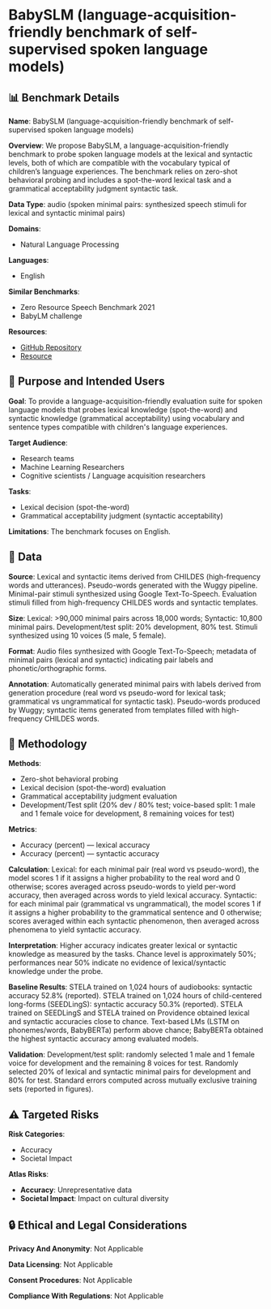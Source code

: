 # BabySLM (language-acquisition-friendly benchmark of self-supervised spoken language models)

## 📊 Benchmark Details

**Name**: BabySLM (language-acquisition-friendly benchmark of self-supervised spoken language models)

**Overview**: We propose BabySLM, a language-acquisition-friendly benchmark to probe spoken language models at the lexical and syntactic levels, both of which are compatible with the vocabulary typical of children’s language experiences. The benchmark relies on zero-shot behavioral probing and includes a spot-the-word lexical task and a grammatical acceptability judgment syntactic task.

**Data Type**: audio (spoken minimal pairs: synthesized speech stimuli for lexical and syntactic minimal pairs)

**Domains**:
- Natural Language Processing

**Languages**:
- English

**Similar Benchmarks**:
- Zero Resource Speech Benchmark 2021
- BabyLM challenge

**Resources**:
- [GitHub Repository](https://github.com/MarvinLvn/BabySLM)
- [Resource](https://arxiv.org/abs/2306.01506)

## 🎯 Purpose and Intended Users

**Goal**: To provide a language-acquisition-friendly evaluation suite for spoken language models that probes lexical knowledge (spot-the-word) and syntactic knowledge (grammatical acceptability) using vocabulary and sentence types compatible with children's language experiences.

**Target Audience**:
- Research teams
- Machine Learning Researchers
- Cognitive scientists / Language acquisition researchers

**Tasks**:
- Lexical decision (spot-the-word)
- Grammatical acceptability judgment (syntactic acceptability)

**Limitations**: The benchmark focuses on English.

## 💾 Data

**Source**: Lexical and syntactic items derived from CHILDES (high-frequency words and utterances). Pseudo-words generated with the Wuggy pipeline. Minimal-pair stimuli synthesized using Google Text-To-Speech. Evaluation stimuli filled from high-frequency CHILDES words and syntactic templates.

**Size**: Lexical: >90,000 minimal pairs across 18,000 words; Syntactic: 10,800 minimal pairs. Development/test split: 20% development, 80% test. Stimuli synthesized using 10 voices (5 male, 5 female).

**Format**: Audio files synthesized with Google Text-To-Speech; metadata of minimal pairs (lexical and syntactic) indicating pair labels and phonetic/orthographic forms.

**Annotation**: Automatically generated minimal pairs with labels derived from generation procedure (real word vs pseudo-word for lexical task; grammatical vs ungrammatical for syntactic task). Pseudo-words produced by Wuggy; syntactic items generated from templates filled with high-frequency CHILDES words.

## 🔬 Methodology

**Methods**:
- Zero-shot behavioral probing
- Lexical decision (spot-the-word) evaluation
- Grammatical acceptability judgment evaluation
- Development/Test split (20% dev / 80% test; voice-based split: 1 male and 1 female voice for development, 8 remaining voices for test)

**Metrics**:
- Accuracy (percent) — lexical accuracy
- Accuracy (percent) — syntactic accuracy

**Calculation**: Lexical: for each minimal pair (real word vs pseudo-word), the model scores 1 if it assigns a higher probability to the real word and 0 otherwise; scores averaged across pseudo-words to yield per-word accuracy, then averaged across words to yield lexical accuracy. Syntactic: for each minimal pair (grammatical vs ungrammatical), the model scores 1 if it assigns a higher probability to the grammatical sentence and 0 otherwise; scores averaged within each syntactic phenomenon, then averaged across phenomena to yield syntactic accuracy.

**Interpretation**: Higher accuracy indicates greater lexical or syntactic knowledge as measured by the tasks. Chance level is approximately 50%; performances near 50% indicate no evidence of lexical/syntactic knowledge under the probe.

**Baseline Results**: STELA trained on 1,024 hours of audiobooks: syntactic accuracy 52.8% (reported). STELA trained on 1,024 hours of child-centered long-forms (SEEDLingS): syntactic accuracy 50.3% (reported). STELA trained on SEEDLingS and STELA trained on Providence obtained lexical and syntactic accuracies close to chance. Text-based LMs (LSTM on phonemes/words, BabyBERTa) perform above chance; BabyBERTa obtained the highest syntactic accuracy among evaluated models.

**Validation**: Development/test split: randomly selected 1 male and 1 female voice for development and the remaining 8 voices for test. Randomly selected 20% of lexical and syntactic minimal pairs for development and 80% for test. Standard errors computed across mutually exclusive training sets (reported in figures).

## ⚠️ Targeted Risks

**Risk Categories**:
- Accuracy
- Societal Impact

**Atlas Risks**:
- **Accuracy**: Unrepresentative data
- **Societal Impact**: Impact on cultural diversity

## 🔒 Ethical and Legal Considerations

**Privacy And Anonymity**: Not Applicable

**Data Licensing**: Not Applicable

**Consent Procedures**: Not Applicable

**Compliance With Regulations**: Not Applicable
